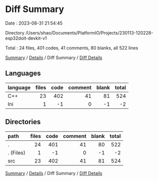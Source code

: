 # Diff Summary

Date : 2023-08-31 21:54:45

Directory /Users/shao/Documents/PlatformIO/Projects/230113-120228-esp32doit-devkit-v1

Total : 24 files,  401 codes, 41 comments, 80 blanks, all 522 lines

[Summary](results.md) / [Details](details.md) / Diff Summary / [Diff Details](diff-details.md)

## Languages
| language | files | code | comment | blank | total |
| :--- | ---: | ---: | ---: | ---: | ---: |
| C++ | 23 | 402 | 41 | 81 | 524 |
| Ini | 1 | -1 | 0 | -1 | -2 |

## Directories
| path | files | code | comment | blank | total |
| :--- | ---: | ---: | ---: | ---: | ---: |
| . | 24 | 401 | 41 | 80 | 522 |
| . (Files) | 1 | -1 | 0 | -1 | -2 |
| src | 23 | 402 | 41 | 81 | 524 |

[Summary](results.md) / [Details](details.md) / Diff Summary / [Diff Details](diff-details.md)